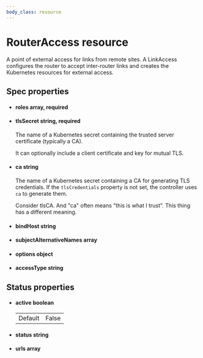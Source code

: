```yaml
---
body_class: resource
---
```


# RouterAccess resource

<section>

A point of external access for links from remote sites.  A
LinkAccess configures the router to accept inter-router
links and creates the Kubernetes resources for external
access.

</section>

<section>

## Spec properties

- <h4 id="roles">roles <span class="property-info">array, required</span></h4>

  

- <h4 id="tlssecret">tlsSecret <span class="property-info">string, required</span></h4>

  The name of a Kubernetes secret containing the trusted
  server certificate (typically a CA).
  
  It can optionally include a client certificate and key for
  mutual TLS.

  

- <h4 id="ca">ca <span class="property-info">string</span></h4>

  The name of a Kubernetes secret containing a CA for
  generating TLS credentials.  If the `tlsCredentials`
  property is not set, the controller uses `ca` to
  generate them.

  

  Consider tlsCA.  And "ca" often means "this is what I trust".  This thing has a different meaning.

- <h4 id="bindhost">bindHost <span class="property-info">string</span></h4>

  

- <h4 id="subjectalternativenames">subjectAlternativeNames <span class="property-info">array</span></h4>

  

- <h4 id="options">options <span class="property-info">object</span></h4>

  

- <h4 id="accesstype">accessType <span class="property-info">string</span></h4>

  

</section>

<section>

## Status properties

- <h4 id="active">active <span class="property-info">boolean</span></h4>

  | | |
  |-|-|
  | Default | False |
  

- <h4 id="status">status <span class="property-info">string</span></h4>

  

- <h4 id="urls">urls <span class="property-info">array</span></h4>

  

</section>
